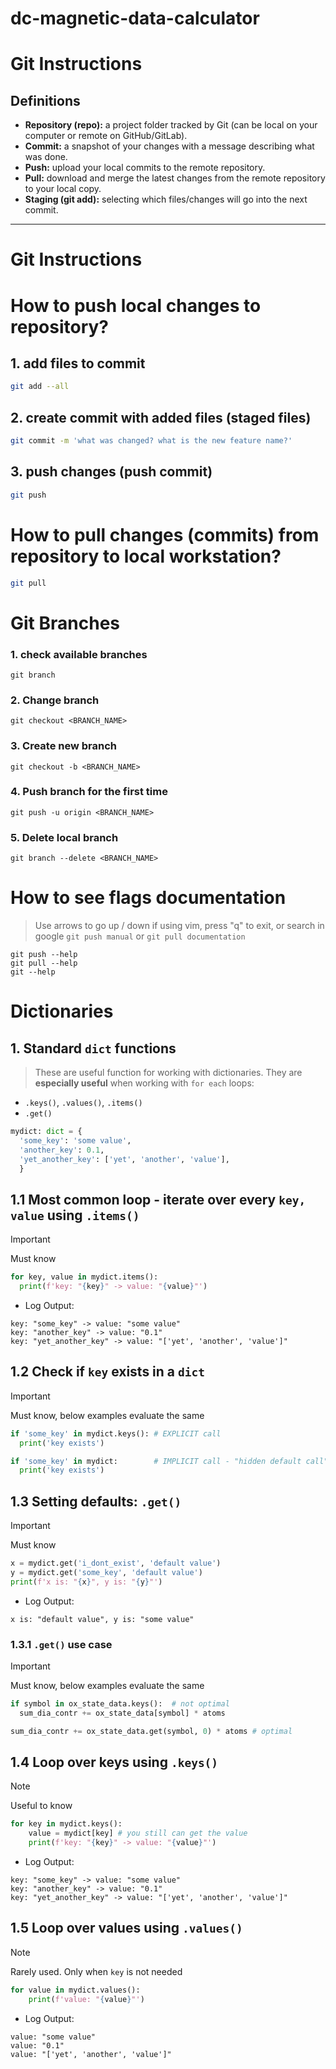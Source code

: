# dc-magnetic-data-calculator

# Git Instructions

## Definitions
- **Repository (repo):** a project folder tracked by Git (can be local on your computer or remote on GitHub/GitLab).  
- **Commit:** a snapshot of your changes with a message describing what was done.  
- **Push:** upload your local commits to the remote repository.  
- **Pull:** download and merge the latest changes from the remote repository to your local copy.  
- **Staging (git add):** selecting which files/changes will go into the next commit.  

---

# Git Instructions
# How to push local changes to repository?
## 1. add files to commit
```bash
git add --all
```

## 2. create commit with added files (staged files)
```bash
git commit -m 'what was changed? what is the new feature name?'
```

## 3. push changes (push commit)
```bash
git push
```

# How to pull changes (commits) from repository to local workstation?
```bash
git pull
```

# Git Branches
### 1. check available branches
```
git branch
```
### 2. Change branch
```
git checkout <BRANCH_NAME>
```
### 3. Create new branch
```
git checkout -b <BRANCH_NAME>
```

### 4. Push branch **for the first time**
```
git push -u origin <BRANCH_NAME>
```

### 5. Delete local branch
```
git branch --delete <BRANCH_NAME>
```

# How to see flags documentation
>  Use arrows to go up / down if using vim, press "q" to exit, or search in google `git push manual` or `git pull documentation`
```
git push --help
git pull --help
git --help
```

# Dictionaries
## 1. Standard `dict` functions
> These are useful function for working with dictionaries. They are **especially useful** when working with `for each` loops:
 - `.keys()`, `.values()`, `.items()`
 - `.get()`
```python
mydict: dict = {
  'some_key': 'some value',
  'another_key': 0.1,
  'yet_another_key': ['yet', 'another', 'value'],
  }
```

## 1.1 **Most common loop** - iterate over every `key, value` using `.items()`
> [!IMPORTANT]
> Must know
```python
for key, value in mydict.items():
  print(f'key: "{key}" -> value: "{value}"')
```
- Log Output:
```
key: "some_key" -> value: "some value"
key: "another_key" -> value: "0.1"
key: "yet_another_key" -> value: "['yet', 'another', 'value']"
```

## 1.2 Check if `key` exists in a `dict`
> [!IMPORTANT]
> Must know, below examples evaluate the same
```python
if 'some_key' in mydict.keys(): # EXPLICIT call
  print('key exists')

if 'some_key' in mydict:        # IMPLICIT call - "hidden default call"
  print('key exists')
```

## 1.3 Setting defaults: `.get()`
> [!IMPORTANT]
> Must know
```python
x = mydict.get('i_dont_exist', 'default value')
y = mydict.get('some_key', 'default value')
print(f'x is: "{x}", y is: "{y}"')
```
- Log Output:
```
x is: "default value", y is: "some value"
```
### 1.3.1 `.get()` use case
> [!IMPORTANT]
> Must know, below examples evaluate the same
```python
if symbol in ox_state_data.keys():  # not optimal
  sum_dia_contr += ox_state_data[symbol] * atoms

sum_dia_contr += ox_state_data.get(symbol, 0) * atoms # optimal
```

## 1.4 Loop over keys using `.keys()`
> [!NOTE]  
> Useful to know
```python
for key in mydict.keys():
    value = mydict[key] # you still can get the value
    print(f'key: "{key}" -> value: "{value}"')
```
- Log Output:
```
key: "some_key" -> value: "some value"
key: "another_key" -> value: "0.1"
key: "yet_another_key" -> value: "['yet', 'another', 'value']"
```

## 1.5 Loop over values using `.values()`
> [!NOTE]  
> Rarely used. Only when `key` is not needed
```python
for value in mydict.values():
    print(f'value: "{value}"')
```
- Log Output:
```
value: "some value"
value: "0.1"
value: "['yet', 'another', 'value']"
```
